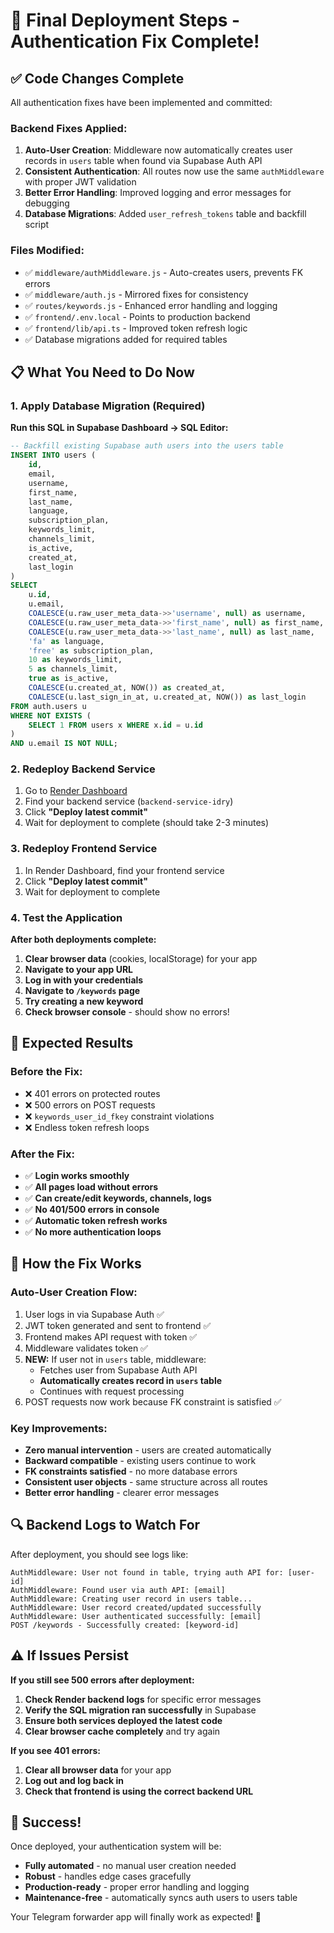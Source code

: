 # 🚀 Final Deployment Steps - Authentication Fix Complete!

## ✅ Code Changes Complete

All authentication fixes have been implemented and committed:

### Backend Fixes Applied:
1. **Auto-User Creation**: Middleware now automatically creates user records in `users` table when found via Supabase Auth API
2. **Consistent Authentication**: All routes now use the same `authMiddleware` with proper JWT validation
3. **Better Error Handling**: Improved logging and error messages for debugging
4. **Database Migrations**: Added `user_refresh_tokens` table and backfill script

### Files Modified:
- ✅ `middleware/authMiddleware.js` - Auto-creates users, prevents FK errors
- ✅ `middleware/auth.js` - Mirrored fixes for consistency
- ✅ `routes/keywords.js` - Enhanced error handling and logging
- ✅ `frontend/.env.local` - Points to production backend
- ✅ `frontend/lib/api.ts` - Improved token refresh logic
- ✅ Database migrations added for required tables

## 📋 What You Need to Do Now

### 1. Apply Database Migration (Required)

**Run this SQL in Supabase Dashboard → SQL Editor:**

```sql
-- Backfill existing Supabase auth users into the users table
INSERT INTO users (
    id, 
    email, 
    username, 
    first_name,
    last_name,
    language,
    subscription_plan,
    keywords_limit,
    channels_limit,
    is_active,
    created_at,
    last_login
)
SELECT 
    u.id,
    u.email,
    COALESCE(u.raw_user_meta_data->>'username', null) as username,
    COALESCE(u.raw_user_meta_data->>'first_name', null) as first_name,
    COALESCE(u.raw_user_meta_data->>'last_name', null) as last_name,
    'fa' as language,
    'free' as subscription_plan,
    10 as keywords_limit,
    5 as channels_limit,
    true as is_active,
    COALESCE(u.created_at, NOW()) as created_at,
    COALESCE(u.last_sign_in_at, u.created_at, NOW()) as last_login
FROM auth.users u
WHERE NOT EXISTS (
    SELECT 1 FROM users x WHERE x.id = u.id
)
AND u.email IS NOT NULL;
```

### 2. Redeploy Backend Service

1. Go to [Render Dashboard](https://dashboard.render.com)
2. Find your backend service (`backend-service-idry`)
3. Click **"Deploy latest commit"**
4. Wait for deployment to complete (should take 2-3 minutes)

### 3. Redeploy Frontend Service

1. In Render Dashboard, find your frontend service
2. Click **"Deploy latest commit"**
3. Wait for deployment to complete

### 4. Test the Application

**After both deployments complete:**

1. **Clear browser data** (cookies, localStorage) for your app
2. **Navigate to your app URL**
3. **Log in with your credentials**
4. **Navigate to `/keywords` page**
5. **Try creating a new keyword**
6. **Check browser console** - should show no errors!

## 🎯 Expected Results

### Before the Fix:
- ❌ 401 errors on protected routes
- ❌ 500 errors on POST requests
- ❌ `keywords_user_id_fkey` constraint violations
- ❌ Endless token refresh loops

### After the Fix:
- ✅ **Login works smoothly**
- ✅ **All pages load without errors**
- ✅ **Can create/edit keywords, channels, logs**
- ✅ **No 401/500 errors in console**
- ✅ **Automatic token refresh works**
- ✅ **No more authentication loops**

## 🔧 How the Fix Works

### Auto-User Creation Flow:
1. User logs in via Supabase Auth ✅
2. JWT token generated and sent to frontend ✅
3. Frontend makes API request with token ✅
4. Middleware validates token ✅
5. **NEW:** If user not in `users` table, middleware:
   - Fetches user from Supabase Auth API
   - **Automatically creates record in `users` table**
   - Continues with request processing
6. POST requests now work because FK constraint is satisfied ✅

### Key Improvements:
- **Zero manual intervention** - users are created automatically
- **Backward compatible** - existing users continue to work
- **FK constraints satisfied** - no more database errors
- **Consistent user objects** - same structure across all routes
- **Better error handling** - clearer error messages

## 🔍 Backend Logs to Watch For

After deployment, you should see logs like:
```
AuthMiddleware: User not found in table, trying auth API for: [user-id]
AuthMiddleware: Found user via auth API: [email]
AuthMiddleware: Creating user record in users table...
AuthMiddleware: User record created/updated successfully
AuthMiddleware: User authenticated successfully: [email]
POST /keywords - Successfully created: [keyword-id]
```

## ⚠️ If Issues Persist

**If you still see 500 errors after deployment:**

1. **Check Render backend logs** for specific error messages
2. **Verify the SQL migration ran successfully** in Supabase
3. **Ensure both services deployed the latest code**
4. **Clear browser cache completely** and try again

**If you see 401 errors:**

1. **Clear all browser data** for your app
2. **Log out and log back in**
3. **Check that frontend is using the correct backend URL**

## 🎉 Success!

Once deployed, your authentication system will be:
- **Fully automated** - no manual user creation needed
- **Robust** - handles edge cases gracefully
- **Production-ready** - proper error handling and logging
- **Maintenance-free** - automatically syncs auth users to users table

Your Telegram forwarder app will finally work as expected! 🚀